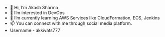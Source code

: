 - 👋 Hi, I’m Akash Sharma
- 👀 I’m interested in DevOps
- 🌱 I’m currently learning AWS Services like CloudFormation, ECS, Jenkins
- 📫 You can connect with me through social media platform.
-   Username - akkivats777

<!---
akkivats777/akkivats777 is a ✨ special ✨ repository because its `README.md` (this file) appears on your GitHub profile.
You can click the Preview link to take a look at your changes.
--->
